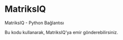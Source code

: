 # MatriksIQ
MatriksIQ - Python Bağlantısı

Bu kodu kullanarak, MatriksIQ'ya emir gönderebilirsiniz.

